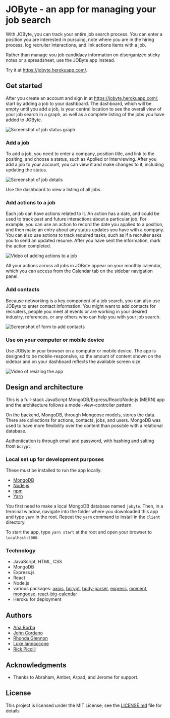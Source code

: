 # JOByte - an app for managing your job search

With JOByte, you can track your entire job search process. You can enter a position you are interested in pursuing, note where you are in the hiring process, log recruiter interactions, and link actions items with a job.

Rather than manage you job candidacy information on disorganized sticky notes or a spreadsheet, use the JOByte app instead.

Try it at https://jobyte.herokuapp.com/.

## Get started

After you create an account and sign in at https://jobyte.herokuapp.com/, start by adding a job to your dashboard. The dashboard, which will be empty until you add a job, is your central location to see the overall view of your job search in a graph, as well as a complete listing of the jobs you have added to JOByte.

![Screenshot of job status graph](./screenshots/your-jobs-graph.png)

### Add a job

To add a job, you need to enter a company, position title, and link to the positing, and choose a status, such as Applied or Interviewing. After you add a job to your account, you can view it and make changes to it, including updating the status.

![Screenshot of job details](./screenshots/job-detail.png)

Use the dashboard to view a listing of all jobs.

### Add actions to a job

Each job can have actions related to it. An action has a date, and could be used to track past and future interactions about a particular job. For example, you can use an action to record the date you applied to a position, and then make an entry about any status updates you have with a company. You can also use actions to track required tasks, such as if a recruiter asks you to send an updated resume. After you have sent the information, mark the action completed.

![Video of adding actions to a job](./screenshots/add-action-video.gif) 

All your actions across all jobs in JOByte appear on your monthly calendar, which you can access from the Calendar tab on the sidebar navigation panel.

### Add contacts

Because networking is a key component of a job search, you can also use JOByte to enter contact information. You might want to add contacts for recruiters, people you meet at events or are working in your desired industry, references, or any others who can help you with your job search. 

![Screenshot of form to add contacts](./screenshots/add-contact-form.png)

### Use on your computer or mobile device

Use JOByte in your browser on a computer or mobile device. The app is designed to be mobile-responsive, so the amount of content shown on the sidebar and on your dashboard reflects the available screen size.

![Video of resizing the app](./screenshots/dashboard-resizing.gif)

## Design and architecture

This is a full-stack JavaScript MongoDB/Express/React/Node.js (MERN) app and the architecture follows a model-view-controller pattern.

On the backend, MongoDB, through Mongoose models, stores the data. There are collections for actions, contacts, jobs, and users. MongoDB was used to have more flexibility over the content than possible with a relational database.

Authentication is through email and password, with hashing and salting from `bcrypt`.

### Local set up for development purposes

These must be installed to run the app locally:

- [MongoDB](https://www.mongodb.com/)
- [Node.js](https://nodejs.org/en/)
- [npm](https://www.npmjs.com/get-npm)
- [Yarn](https://yarnpkg.com/en/)

You first need to make a local MongoDB database named `jobyte`. Then, in a terminal window, navigate into the folder where you downloaded this app and type `yarn` in the root. Repeat the `yarn` command to install in the `client` directory.

To start the app, type `yarn start` at the root and open your browser to `localhost:3000`.

### Technology

- JavaScript, HTML, CSS
- MongoDB
- Express.js
- React
- Node.js
- various packages: [axios](https://www.npmjs.com/package/axios), [bcrypt](https://www.npmjs.com/package/bcrypt), [body-parser](https://www.npmjs.com/package/body-parser), [express](https://www.npmjs.com/package/express), [moment](https://www.npmjs.com/package/moment), [mongoose](https://www.npmjs.com/package/mongoose), [react-big-calendar](https://github.com/intljusticemission/react-big-calendar)  
- Heroku for deployment

## Authors

- [Ana Borba](https://github.com/paulakedouk)
- [John Cordano](https://github.com/johncordano)
- [Rhonda Glennon](https://github.com/rmglennon)
- [Luke Iannaccone](https://github.com/Liannaccone)
- [Rick Picolli](https://github.com/rickpicolli)

## Acknowledgments

- Thanks to Abraham, Amber, Arpad, and Jerome for support.

## License

This project is licensed under the MIT License; see the [LICENSE.md](LICENSE) file for details